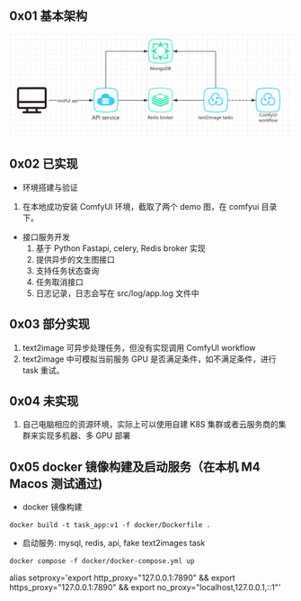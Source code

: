 
## 0x01 基本架构
![architecture.png](architecture.png)


## 0x02 已实现
* 环境搭建与验证
1. 在本地成功安装 ComfyUI 环境，截取了两个 demo 图，在 comfyui 目录下。
* 接口服务开发
  1. 基于 Python Fastapi, celery, Redis broker 实现
  2. 提供异步的文生图接口
  3. 支持任务状态查询
  4. 任务取消接口
  5. 日志记录，日志会写在 src/log/app.log 文件中

## 0x03 部分实现
  1. text2image 可异步处理任务，但没有实现调用 ComfyUI workflow
  2. text2image 中可模拟当前服务 GPU 是否满足条件，如不满足条件，进行 task 重试。

## 0x04 未实现
  1. 自己电脑相应的资源环境，实际上可以使用自建 K8S 集群或者云服务商的集群来实现多机器、多 GPU 部署
 


## 0x05 docker 镜像构建及启动服务（在本机 M4 Macos 测试通过)
* docker 镜像构建
```shell
docker build -t task_app:v1 -f docker/Dockerfile .
```

* 启动服务: mysql, redis, api, fake text2images task
```shell
docker compose -f docker/docker-compose.yml up
```
alias setproxy='export http_proxy="127.0.0.1:7890" && export https_proxy="127.0.0.1:7890" && export no_proxy="localhost,127.0.0.1,::1"'
